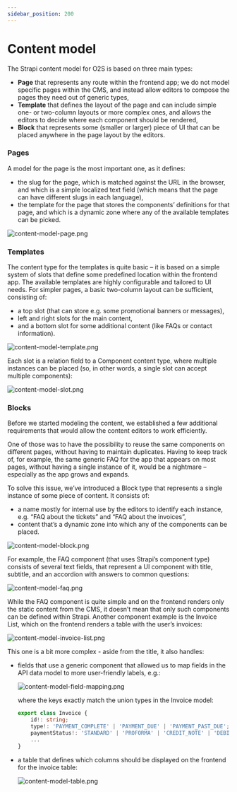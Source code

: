 ```yaml
---
sidebar_position: 200
---
```


# Content model

The Strapi content model for O2S is based on three main types:

- **Page** that represents any route within the frontend app; we do not model specific pages within the CMS, and instead allow editors to compose the pages they need out of generic types,
- **Template** that defines the layout of the page and can include simple one- or two-column layouts or more complex ones, and allows the editors to decide where each component should be rendered,
- **Block** that represents some (smaller or larger) piece of UI that can be placed anywhere in the page layout by the editors.

### Pages

A model for the page is the most important one, as it defines:

- the slug for the page, which is matched against the URL in the browser, and which is a simple localized text field (which means that the page can have different slugs in each language),
- the template for the page that stores the components’ definitions for that page, and which is a dynamic zone where any of the available templates can be picked.

![content-model-page.png](../../../../blog/articles/building-composable-frontends-with-strapi-and-nextjs/content-model-page.png)

### Templates

The content type for the templates is quite basic – it is based on a simple system of slots that define some predefined location within the frontend app. The available templates are highly configurable and tailored to UI needs. For simpler pages, a basic two-column layout can be sufficient, consisting of:

- a top slot (that can store e.g. some promotional banners or messages),
- left and right slots for the main content,
- and a bottom slot for some additional content (like FAQs or contact information).

![content-model-template.png](../../../../blog/articles/building-composable-frontends-with-strapi-and-nextjs/content-model-template.png)

Each slot is a relation field to a Component content type, where multiple instances can be placed (so, in other words, a single slot can accept multiple components):

![content-model-slot.png](../../../../blog/articles/building-composable-frontends-with-strapi-and-nextjs/content-model-slot.png)

### Blocks

Before we started modeling the content, we established a few additional requirements that would allow the content editors to work efficiently.

One of those was to have the possibility to reuse the same components on different pages, without having to maintain duplicates. Having to keep track of, for example, the same generic FAQ for the app that appears on most pages,
without having a single instance of it, would be a nightmare – especially as the app grows and expands.

To solve this issue, we’ve introduced a Block type that represents a single instance of some piece of content. It consists of:

- a name mostly for internal use by the editors to identify each instance, e.g. “FAQ about the tickets” and “FAQ about the invoices”,
- content that’s a dynamic zone into which any of the components can be placed.

![content-model-block.png](../../../../blog/articles/building-composable-frontends-with-strapi-and-nextjs/content-model-block.png)

For example, the FAQ component (that uses Strapi’s component type) consists of several text fields, that represent a UI component with title, subtitle, and an accordion with answers to common questions:

![content-model-faq.png](../../../../blog/articles/building-composable-frontends-with-strapi-and-nextjs/content-model-faq.png)


While the FAQ component is quite simple and on the frontend renders only the static content from the CMS, it doesn’t mean that only such components can be defined within Strapi.
Another component example is the Invoice List, which on the frontend renders a table with the user’s invoices:

![content-model-invoice-list.png](../../../../blog/articles/building-composable-frontends-with-strapi-and-nextjs/content-model-invoice-list.png)

This one is a bit more complex - aside from the title, it also handles:

- fields that use a generic component that allowed us to map fields in the API data model to more user-friendly labels, e.g.:

  ![content-model-field-mapping.png](../../../../blog/articles/building-composable-frontends-with-strapi-and-nextjs/content-model-field-mapping.png)

  where the keys exactly match the union types in the Invoice model:

    ```typescript
    export class Invoice {
        id!: string;
        type!: 'PAYMENT_COMPLETE' | 'PAYMENT_DUE' | 'PAYMENT_PAST_DUE';
        paymentStatus!: 'STANDARD' | 'PROFORMA' | 'CREDIT_NOTE' | 'DEBIT_NOTE';
        ...
    }
    ```

- a table that defines which columns should be displayed on the frontend for the invoice table:

  ![content-model-table.png](../../../../blog/articles/building-composable-frontends-with-strapi-and-nextjs/content-model-table.png)
